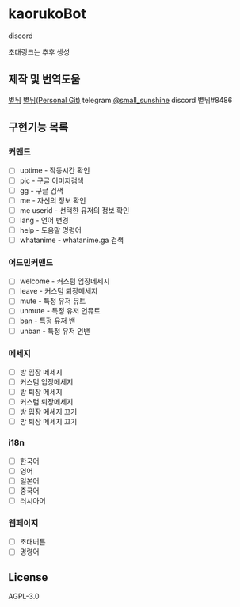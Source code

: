 # kaorukoBot
 
discord

초대링크는 추후 생성

## 제작 및 번역도움

[볕뉘](https://github.com/small-sunshines) [볕뉘(Personal Git)](https://git.mori.space/small-sunshine) telegram [@small_sunshine](https://t.me/small_sunshine) discord 볕뉘#8486

## 구현기능 목록

### 커맨드

 - [ ] uptime - 작동시간 확인
 - [ ] pic - 구글 이미지검색
 - [ ] gg - 구글 검색
 - [ ] me - 자신의 정보 확인
 - [ ] me userid - 선택한 유저의 정보 확인
 - [ ] lang - 언어 변경
 - [ ] help - 도움말 명령어
 - [ ] whatanime - whatanime.ga 검색

### 어드민커맨드
 - [ ] welcome - 커스텀 입장메세지
 - [ ] leave - 커스텀 퇴장메세지
 - [ ] mute - 특정 유저 뮤트
 - [ ] unmute - 특정 유저 언뮤트
 - [ ] ban - 특정 유저 밴
 - [ ] unban - 특정 유저 언밴

### 메세지
 - [ ] 방 입장 메세지
 - [ ] 커스텀 입장메세지
 - [ ] 방 퇴장 메세지
 - [ ] 커스텀 퇴장메세지
 - [ ] 방 입장 메세지 끄기
 - [ ] 방 퇴장 메세지 끄기

### i18n
 - [ ] 한국어
 - [ ] 영어
 - [ ] 일본어
 - [ ] 중국어
 - [ ] 러시아어

### 웹페이지
 - [ ] 초대버튼
 - [ ] 명령어

## License
AGPL-3.0